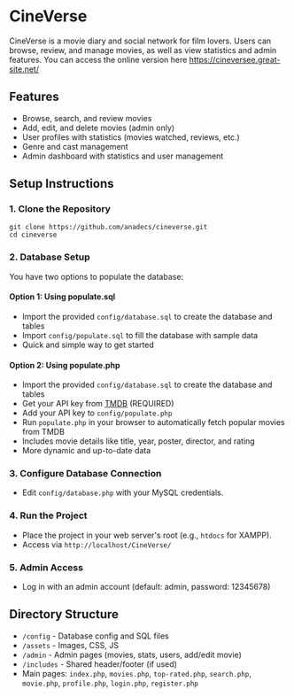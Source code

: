 # CineVerse

CineVerse is a movie diary and social network for film lovers. Users can browse, review, and manage movies, as well as view statistics and admin features.
You can access the online version here https://cineversee.great-site.net/
## Features

- Browse, search, and review movies
- Add, edit, and delete movies (admin only)
- User profiles with statistics (movies watched, reviews, etc.)
- Genre and cast management
- Admin dashboard with statistics and user management

## Setup Instructions

### 1. Clone the Repository

```
git clone https://github.com/anadecs/cineverse.git
cd cineverse
```

### 2. Database Setup

You have two options to populate the database:

#### Option 1: Using populate.sql

- Import the provided `config/database.sql` to create the database and tables
- Import `config/populate.sql` to fill the database with sample data
- Quick and simple way to get started

#### Option 2: Using populate.php

- Import the provided `config/database.sql` to create the database and tables
- Get your API key from [TMDB](https://www.themoviedb.org/settings/api) (REQUIRED)
- Add your API key to `config/populate.php`
- Run `populate.php` in your browser to automatically fetch popular movies from TMDB
- Includes movie details like title, year, poster, director, and rating
- More dynamic and up-to-date data

### 3. Configure Database Connection

- Edit `config/database.php` with your MySQL credentials.

### 4. Run the Project

- Place the project in your web server's root (e.g., `htdocs` for XAMPP).
- Access via `http://localhost/CineVerse/`

### 5. Admin Access

- Log in with an admin account (default: admin, password: 12345678)

## Directory Structure

- `/config` - Database config and SQL files
- `/assets` - Images, CSS, JS
- `/admin` - Admin pages (movies, stats, users, add/edit movie)
- `/includes` - Shared header/footer (if used)
- Main pages: `index.php`, `movies.php`, `top-rated.php`, `search.php`, `movie.php`, `profile.php`, `login.php`, `register.php`
